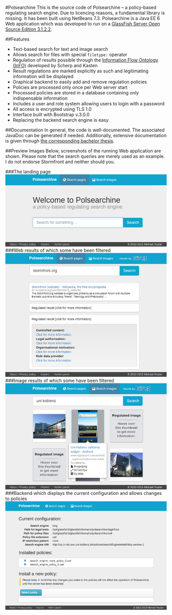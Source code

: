 #Polsearchine
This is the source code of Polsearchine – a policy-based regulating search engine.
Due to licencing reasons, a fundamental library is missing.
It has been built using NetBeans 7.3.
Polsearchine is a Java EE 6 Web application which was developed to run on a [GlassFish Server Open Source Edition 3.1.2.2](https://glassfish.java.net/download-archive.html).

##Features
* Text-based search for text and image search
* Allows search for files with special `filetype:` operator
* Regulation of results possible through the [Information Flow Ontology (InFO)](http://www.worldscientific.com/doi/abs/10.1142/S1793351X15500014) developed by Scherp and Kasten
* Result regulations are marked explicitly as such and legitimating information will be displayed
* Graphical backend to easily add and remove regulation policies
* Policies are processed only once per Web server start
* Processed policies are stored in a database containing only indispensable information
* Includes a user and role system allowing users to login with a password
* All access is encrypted using TLS 1.0
* Interface built with Bootstrap v.3.0.0
* Replacing the backend search engine is easy

##Documentation
In general, the code is well-documented.
The associated JavaDoc can be generated if needed.
Additionally, extensive documentation is given through [the corresponding bachelor thesis](http://kola.opus.hbz-nrw.de/volltexte/2013/934/).

##Preview Images
Below, screenshots of the running Web application are shown.
Please note that the search queries are merely used as an example.
I do not endorse Stormfront and neither should you.

###The landing page
![Landing page](screenshots/landingPage.png)
###Web results of which some have been filtered
![(Filtered) Web results](screenshots/webResults.png)
###Image results of which some have been filtered
![(Filtered) image results](screenshots/imageResults.png)
###Backend which displays the current configuration and allows changes to policies
![Backend](screenshots/backend.png)
